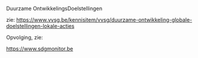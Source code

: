 Duurzame OntwikkelingsDoelstellingen

zie:  https://www.vvsg.be/kennisitem/vvsg/duurzame-ontwikkeling-globale-doelstellingen-lokale-acties 

Opvolging, zie: 

https://www.sdgmonitor.be

